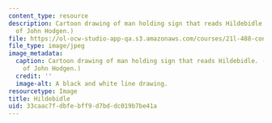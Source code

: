 ```yaml
---
content_type: resource
description: Cartoon drawing of man holding sign that reads Hildebidle. (Image courtesy
  of John Hodgen.)
file: https://ol-ocw-studio-app-qa.s3.amazonaws.com/courses/21l-488-contemporary-literature-spring-2003/33caac7fdbfebff9d7bddc019b7be41a_21l-488s03.jpg
file_type: image/jpeg
image_metadata:
  caption: Cartoon drawing of man holding sign that reads Hildebidle. (Image courtesy
    of John Hodgen.)
  credit: ''
  image-alt: A black and white line drawing.
resourcetype: Image
title: Hildebidle
uid: 33caac7f-dbfe-bff9-d7bd-dc019b7be41a
---
```

